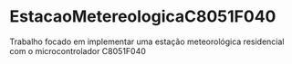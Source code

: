 # EstacaoMetereologicaC8051F040
Trabalho focado em implementar uma estação meteorológica residencial com o microcontrolador C8051F040
